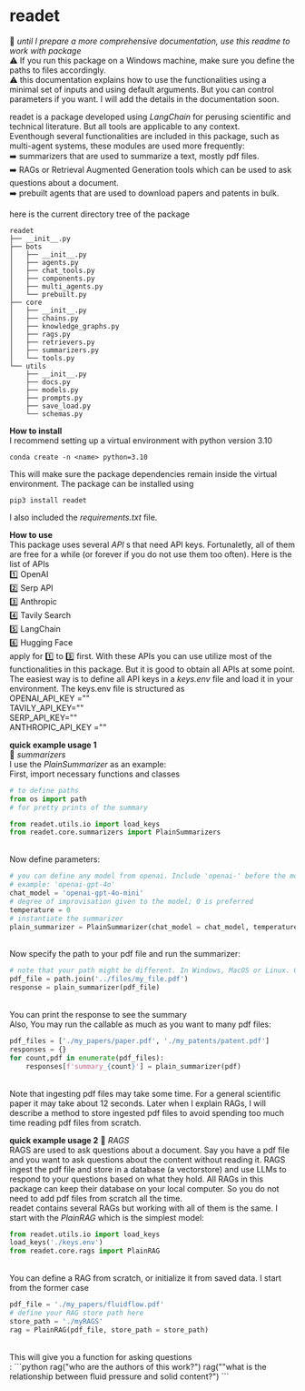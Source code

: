 # readet
🚧 _until I prepare a more comprehensive documentation, use this readme to work with package_ </br>
⚠️ If you run this package on a Windows machine, make sure you define the paths to files accordingly. </br>
⚠️ this documentation explains how to use the functionalities using a minimal set of inputs and using default arguments. But you can control parameters if you want. I will add the details in the documentation soon.

readet is a package developed using _LangChain_ for perusing scientific and technical literature. But all tools are applicable to any context. </br>
Eventhough several functionalities are included in this package, such as multi-agent systems, these modules are used more frequently: </br>
➡️ summarizers that are used to summarize a text, mostly pdf files. </br>
➡️ RAGs or Retrieval Augmented Generation tools which can be used to ask questions about a document. </br>
➡️ prebuilt agents that are used to download papers and patents in bulk. </br>

here is the current directory tree of the package </br>
```console
readet
├── __init__.py
├── bots
│   ├── __init__.py
│   ├── agents.py
│   ├── chat_tools.py
│   ├── components.py
│   ├── multi_agents.py
│   └── prebuilt.py
├── core
│   ├── __init__.py
│   ├── chains.py
│   ├── knowledge_graphs.py
│   ├── rags.py
│   ├── retrievers.py
│   ├── summarizers.py
│   └── tools.py
└── utils
    ├── __init__.py
    ├── docs.py
    ├── models.py
    ├── prompts.py
    ├── save_load.py
    └── schemas.py
```
__How to install__ </br>
I recommend setting up a virtual environment with python version 3.10 </br>
```console
conda create -n <name> python=3.10
```
This will make sure the package dependencies remain inside the virtual environment. 
The package can be installed using 
```console
pip3 install readet
```
I also included the _requirements.txt_ file.

__How to use__ </br>
This package uses several _API_ s that need API keys. Fortunaletly, all of them are free for a while (or forever if you do not use them too often). Here is the list of APIs </br>
1️⃣ OpenAI </br>
2️⃣ Serp API </br>
3️⃣ Anthropic </br>
4️⃣ Tavily Search </br>
5️⃣ LangChain </br>
6️⃣ Hugging Face </br>
apply for 1️⃣ to 3️⃣ first. With these APIs you can use utilize most of the functionalities in this package. But it is good to obtain all APIs at some point. </br>
The easiest way is to define all API keys in a _keys.env_ file and load it in your environment. The keys.env file is structured as </br>
OPENAI_API_KEY ="<you key>" </br>
TAVILY_API_KEY="<your key>" </br>
SERP_API_KEY="<your key>" </br>
ANTHROPIC_API_KEY ="<your key>" </br> 


__quick example usage 1__ </br>
📖 _summarizers_ </br>
I use the _PlainSummarizer_ as an example: </br>
First, import necessary functions and classes </br> 
```python
# to define paths
from os import path
# for pretty prints of the summary

from readet.utils.io import load_keys
from readet.core.summarizers import PlainSummarizers
```
</br>
Now define parameters: </br>

```python
# you can define any model from openai. Include 'openai-' before the model name.
# example: 'openai-gpt-4o'
chat_model = 'openai-gpt-4o-mini'
# degree of improvisation given to the model; 0 is preferred
temperature = 0
# instantiate the summarizer
plain_summarizer = PlainSummarizer(chat_model = chat_model, temperature = temperature)
```
</br>
Now specify the path to your pdf file and run the summarizer: </br>

```python
# note that your path might be different. In Windows, MacOS or Linux. Choose the exact path
pdf_file = path.join('../files/my_file.pdf')
response = plain_summarizer(pdf_file)
```
</br>
You can print the response to see the summary </br>
Also, You may run the callable as much as you want to many pdf files: </br>

```python
pdf_files = ['./my_papers/paper.pdf', './my_patents/patent.pdf']
responses = {}
for count,pdf in enumerate(pdf_files):
    responses[f'summary_{count}'] = plain_summarizer(pdf)
```
</br>
Note that ingesting pdf files may take some time. For a general scientific paper it may take about 12 seconds. Later when I explain RAGs, I will describe a method to store ingested pdf files to avoid spending too much time reading pdf files from scratch. </br>

__quick example usage 2__
📑 _RAGS_ </br>
RAGS are used to ask questions about a document. Say you have a pdf file and you want to ask questions about the content without reading it. RAGS ingest the pdf file and store in a database (a vectorstore) and use LLMs to respond to your questions based on what they hold. All RAGs in this package can keep their database on your local computer. So you do not need to add pdf files from scratch all the time. </br>
readet contains several RAGs but working with all of them is the same. I start with the _PlainRAG_ which is the simplest model: </br>
```python
from readet.utils.io import load_keys
load_keys('./keys.env')
from readet.core.rags import PlainRAG
```
</br>
You can define a RAG from scratch, or initialize it from saved data. I start from the former case </br>

```python
pdf_file = './my_papers/fluidflow.pdf'
# define your RAG store path here
store_path = './myRAGS'
rag = PlainRAG(pdf_file, store_path = store_path)
```
</br>
This will give you a function for asking questions </br>:
```python
rag("who are the authors of this work?")
rag(""what is the relationship between fluid pressure and solid content?")
```
</br>







